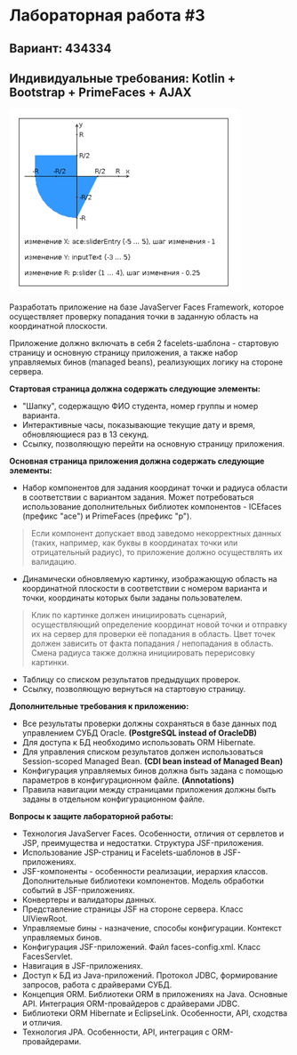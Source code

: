 # Лабораторная работа #3
## Вариант: 434334
## Индивидуальные требования: Kotlin + Bootstrap + PrimeFaces + AJAX
![Task graph](/static/areas.png)

Разработать приложение на базе JavaServer Faces Framework, которое осуществляет проверку попадания точки в заданную область на координатной плоскости.

Приложение должно включать в себя 2 facelets-шаблона - стартовую страницу и основную страницу приложения, а также набор управляемых бинов (managed beans), реализующих логику на стороне сервера.

**Стартовая страница должна содержать следующие элементы:**

- "Шапку", содержащую ФИО студента, номер группы и номер варианта.
- Интерактивные часы, показывающие текущие дату и время, обновляющиеся раз в 13 секунд.
- Ссылку, позволяющую перейти на основную страницу приложения.

**Основная страница приложения должна содержать следующие элементы:**

- Набор компонентов для задания координат точки и радиуса области в соответствии с вариантом задания. Может потребоваться использование дополнительных библиотек компонентов - ICEfaces (префикс "ace") и PrimeFaces (префикс "p"). 
> Если компонент допускает ввод заведомо некорректных данных (таких, например, как буквы в координатах точки или отрицательный радиус), то приложение должно осуществлять их валидацию.
- Динамически обновляемую картинку, изображающую область на координатной плоскости в соответствии с номером варианта и точки, координаты которых были заданы пользователем. 
> Клик по картинке должен инициировать сценарий, осуществляющий определение координат новой точки и отправку их на сервер для проверки её попадания в область. Цвет точек должен зависить от факта попадания / непопадания в область. Смена радиуса также должна инициировать перерисовку картинки.
- Таблицу со списком результатов предыдущих проверок.
- Ссылку, позволяющую вернуться на стартовую страницу.


**Дополнительные требования к приложению:**

- Все результаты проверки должны сохраняться в базе данных под управлением СУБД Oracle. **(PostgreSQL instead of OracleDB)**
- Для доступа к БД необходимо использовать ORM Hibernate.
- Для управления списком результатов должен использоваться Session-scoped Managed Bean. **(CDI bean instead of Managed Bean)**
- Конфигурация управляемых бинов должна быть задана с помощью параметров в конфигурационном файле. **(Annotations)**
- Правила навигации между страницами приложения должны быть заданы в отдельном конфигурационном файле.

**Вопросы к защите лабораторной работы:**

- Технология JavaServer Faces. Особенности, отличия от сервлетов и JSP, преимущества и недостатки. Структура JSF-приложения.
- Использование JSP-страниц и Facelets-шаблонов в JSF-приложениях.
- JSF-компоненты - особенности реализации, иерархия классов. Дополнительные библиотеки компонентов. Модель обработки событий в JSF-приложениях.
- Конвертеры и валидаторы данных.
- Представление страницы JSF на стороне сервера. Класс UIViewRoot.
- Управляемые бины - назначение, способы конфигурации. Контекст управляемых бинов.
- Конфигурация JSF-приложений. Файл faces-config.xml. Класс FacesServlet.
- Навигация в JSF-приложениях.
- Доступ к БД из Java-приложений. Протокол JDBC, формирование запросов, работа с драйверами СУБД.
- Концепция ORM. Библиотеки ORM в приложениях на Java. Основные API. Интеграция ORM-провайдеров с драйверами JDBC.
- Библиотеки ORM Hibernate и EclipseLink. Особенности, API, сходства и отличия.
- Технология JPA. Особенности, API, интеграция с ORM-провайдерами.